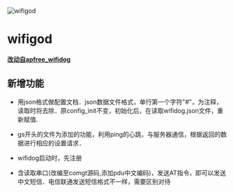 ![wifigod](http://www.cntour2.com/uploadpic/ckeditor/0ogY1ikWljqbT8qa65ei.jpg)


# wifigod

**[改动自apfree_wifidog](https://github.com/liudf0716/apfree_wifidog)**

## 新增功能

* 用json格式做配置文档．json数据文件格式，单行第一个字符"#"，为注释，读取时将去除．原config_init不变，初始化后，在读取wifidog.json文件，重新赋值.

* gs开头的文件为添加的功能，利用ping的心跳，与服务器通信，根据返回的数据进行相应的设置请求．

* wifidog启动时，先注册

* 含读取串口(改编至comgt源码,添加pdu中文编码)，发送AT指令，即可以发送中文短信．电信联通发送短信格式不一样，需要区别对待


